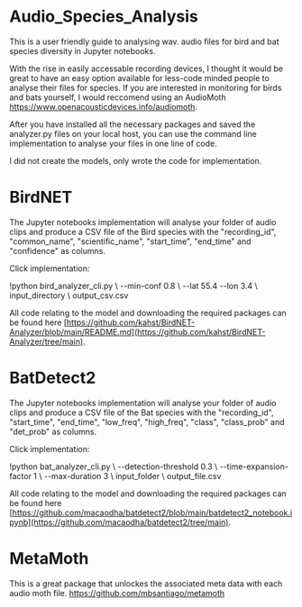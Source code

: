 # Audio_Species_Analysis
This is a user friendly guide to analysing wav. audio files for bird and bat species diversity in Jupyter notebooks.

With the rise in easily accessable recording devices, I thought it would be great to have an easy option available for less-code minded people to analyse their files for species. If you are interested in monitoring for birds and bats yourself, I would reccomend using an AudioMoth https://www.openacousticdevices.info/audiomoth.

After you have installed all the necessary packages and saved the analyzer.py files on your local host, you can use the command line implementation to analyse your files in one line of code.

I did not create the models, only wrote the code for implementation.

# BirdNET
The Jupyter notebooks implementation will analyse your folder of audio clips and produce a CSV file of the Bird species with the "recording_id", "common_name", "scientific_name", "start_time", "end_time" and "confidence" as columns. 

Click implementation:

!python bird_analyzer_cli.py \ --min-conf 0.8 \ --lat 55.4 --lon 3.4 \ input_directory \ output_csv.csv

All code relating to the model and downloading the required packages can be found here [https://github.com/kahst/BirdNET-Analyzer/blob/main/README.md](https://github.com/kahst/BirdNET-Analyzer/tree/main).

# BatDetect2
The Jupyter notebooks implementation will analyse your folder of audio clips and produce a CSV file of the Bat species with the "recording_id", "start_time", "end_time", "low_freq", "high_freq", "class", "class_prob" and "det_prob" as columns.

Click implementation:

!python bat_analyzer_cli.py \ --detection-threshold 0.3 \ --time-expansion-factor 1 \ --max-duration 3 \ input_folder \ output_file.csv

All code relating to the model and downloading the required packages can be found here [https://github.com/macaodha/batdetect2/blob/main/batdetect2_notebook.ipynb](https://github.com/macaodha/batdetect2/tree/main).

# MetaMoth
This is a great package that unlockes the associated meta data with each audio moth file. https://github.com/mbsantiago/metamoth
